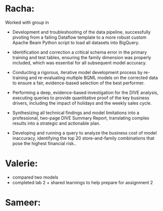 # Racha:
Worked with group in 
* Development and troubleshooting of the data pipeline, successfully pivoting from a failing Dataflow template to a more robust custom Apache Beam Python script to load all datasets into BigQuery.

* Identification and correction a critical schema error in the primary training and test tables, ensuring the family dimension was properly included, which was essential for all subsequent model accuracy.

* Conducting a rigorous, iterative model development process by re-training and re-evaluating multiple BQML models on the corrected data to ensure a fair, evidence-based selection of the best performer.

* Performing a deep, evidence-based investigation for the DIVE analysis, executing queries to provide quantitative proof of the key business drivers, including the impact of holidays and the weekly sales cycle.

* Synthesizing all technical findings and model limitations into a professional, two-page DIVE Summary Report, translating complex results into a strategic and actionable plan.

* Developing and running a query to analyze the business cost of model inaccuracy, identifying the top 20 store-and-family combinations that pose the highest financial risk..


# Valerie:
- compared two models
- completed lab 2 + shared learnings to help prepare for assignment 2


# Sameer: 
